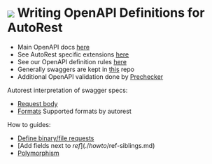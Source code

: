 # <img align="center" src="../images/logo.png"> Writing OpenAPI Definitions for AutoRest

- Main OpenAPI docs [here][swagger]
- See AutoRest specific extensions [here][extensions]
- See our OpenAPI definition rules [here][rules]
- Generally swaggers are kept in [this][azure_rest_api_specs] repo
- Additional OpenAPI validation done by [Prechecker][prechecker]

Autorest interpretation of swagger specs:

- [Request body](./request-body.md)
- [Formats](./formats.md) Supported formats by autorest

How to guides:

- [Define binary/file requests](./howto/binary-payload.md)
- [Add fields next to $ref](./howto/$ref-siblings.md)
- [Polymorphism](./howto/polymorphism.md)

<!-- LINKS -->

[swagger]: https://swagger.io/docs/
[extensions]: ../extensions/readme.md
[rules]: https://github.com/Azure/azure-rest-api-specs/blob/master/documentation/openapi-authoring-automated-guidelines.md
[azure_rest_api_specs]: https://github.com/Azure/azure-rest-api-specs
[prechecker]: ./prechecker.md
